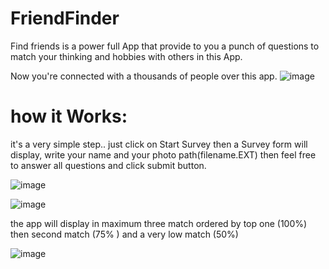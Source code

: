 # FriendFinder


Find friends is a power full App that provide to you a punch of questions to match your thinking and hobbies with others in this App.

Now you're connected with a thousands of people over this app.
![image](https://user-images.githubusercontent.com/42963190/50581518-73498b80-0e6b-11e9-928a-e83c59cdb479.png)


# how it Works:
it's a very simple step.. 
just click on Start Survey then  a Survey form will display, write your name and your photo path(filename.EXT) then  feel free to answer all questions and click submit button.

![image](https://user-images.githubusercontent.com/42963190/50581544-a5f38400-0e6b-11e9-9835-ca0f51584c6e.png)

![image](https://user-images.githubusercontent.com/42963190/50581555-be639e80-0e6b-11e9-8eff-b2e18f4ed834.png)

the app will display in maximum three match ordered by top one (100%) then second match (75% ) and   a very low match (50%)

![image](https://user-images.githubusercontent.com/42963190/50581569-e2bf7b00-0e6b-11e9-9e36-b416b917a4dc.png)
